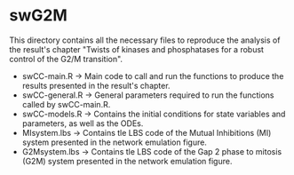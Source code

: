 # swG2M

This directory contains all the necessary files to reproduce the analysis of the result's chapter "Twists of kinases and phosphatases for a robust control of the G2/M transition".

- swCC-main.R -> Main code to call and run the functions to produce the results presented in the result's chapter.
- swCC-general.R -> General parameters required to run the functions called by swCC-main.R.
- swCC-models.R -> Contains the initial conditions for state variables and parameters, as well as the ODEs.
- MIsystem.lbs -> Contains tle LBS code of the Mutual Inhibitions (MI) system presented in the network emulation figure.
- G2Msystem.lbs -> Contains tle LBS code of the Gap 2 phase to mitosis (G2M) system presented in the network emulation figure.
